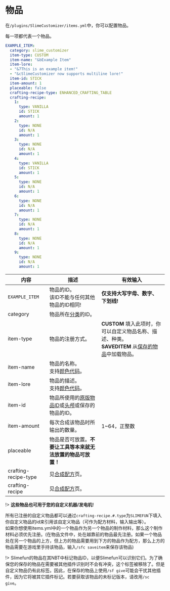 # 物品

在`/plugins/SlimeCustomizer/items.yml`中，你可以配置物品。

每一项都代表一个物品。

```yaml
EXAMPLE_ITEM:
  category: slime_customizer
  item-type: CUSTOM
  item-name: "&bExample Item"
  item-lore:
  - "&7This is an example item!"
  - "&cSlimeCustomizer now supports multiline lore!"
  item-id: STICK
  item-amount: 1
  placeable: false
  crafting-recipe-type: ENHANCED_CRAFTING_TABLE
  crafting-recipe:
    1:
      type: VANILLA
      id: STICK
      amount: 1
    2:
      type: NONE
      id: N/A
      amount: 1
    3:
      type: NONE
      id: N/A
      amount: 1
    4:
      type: VANILLA
      id: STICK
      amount: 1
    5:
      type: NONE
      id: N/A
      amount: 1
    6:
      type: NONE
      id: N/A
      amount: 1
    7:
      type: NONE
      id: N/A
      amount: 1
    8:
      type: NONE
      id: N/A
      amount: 1
    9:
      type: NONE
      id: N/A
      amount: 1
```

| 内容 | 描述 | 有效输入 |
| --- | ----------- | ----------------- |
| `EXAMPLE_ITEM` | 物品的ID。<br>该ID不能与任何其他物品的ID相同! | **仅支持大写字母、数字、下划线!** |
| category | 物品所在[分类](./Categories)的ID。 |
| item-type | 物品的注册方式。 | **CUSTOM** 填入此项时，你可以自定义物品名称、描述、种类。 <br>**SAVEDITEM** 从[保存的物品](./Saved-Items)中加载物品。 |
| item-name | 物品的名称。<br>支持[颜色代码](./Color-codes)。 |
| item-lore | 物品的描述。<br>支持[颜色代码](./Color-codes)。 |
| item-id | 物品所使用的[原版物品ID](https://hub.spigotmc.org/javadocs/spigot/org/bukkit/Material.html)或[头颅](./Skull-Items)或保存的物品的ID。 |
| item-amount | 每次合成该物品时所输出的数量。 | 1~64，正整数 |
| placeable | 物品是否可放置。**不要让工具等本来就无法放置的物品可放置！** |
| crafting-recipe-type | 见[合成配方](./Crafting-Recipe)页。 |
| crafting-recipe | 见[合成配方](./Crafting-Recipe)页。 |

!> **这些物品也可用于您的自定义机器/发电机!**  

所有已注册的自定义物品都可以通过`crafting-recipe.#.type`为`SLIMEFUN`下填入你自定义物品的id来引用该自定义物品（可作为配方材料，输入输出等）。  
如果你想使用items.yml中的一个物品作为另一个物品的制作材料，那么这个制作材料必须优先注册。(在物品文件中，处在越靠前的物品最先注册。如果一个物品处在另一个物品的上方，但上方的物品需要用到下方的物品作为配方，那么上方的物品需要在游戏里手持该物品，输入`/sfc saveitem`来保存该物品)

!> Slimefun的物品在其NBT中标记物品ID，以便Slimefun可以识别它们。为了确保您的保存的物品在需要被其他插件识别时不会有冲突，这个标签被移除了。但是自定义物品仍有此标签。因此，在保存的物品上使用`/sf give`可能会干扰其他插件，因为它将被其它插件标记。若要获取该物品的未标记版本，请改用`/sc give`。
